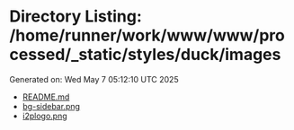 # Directory Listing: /home/runner/work/www/www/processed/_static/styles/duck/images
Generated on: Wed May  7 05:12:10 UTC 2025

- [README.md](README.md)
- [bg-sidebar.png](bg-sidebar.png)
- [i2plogo.png](i2plogo.png)
